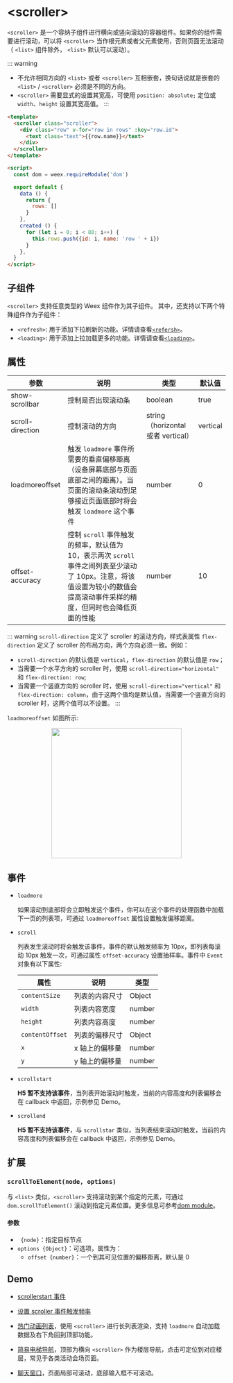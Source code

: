 # &lt;scroller&gt;

`<scroller>` 是一个容纳子组件进行横向或竖向滚动的容器组件。如果你的组件需要进行滚动，可以将 `<scroller>` 当作根元素或者父元素使用，否则页面无法滚动（ `<list>` 组件除外， `<list>` 默认可以滚动）。

::: warning
- 不允许相同方向的 `<list>` 或者 `<scroller>` 互相嵌套，换句话说就是嵌套的 `<list>` / `<scroller>` 必须是不同的方向。
- `<scroller>` 需要显式的设置其宽高，可使用 `position: absolute;` 定位或 `width`、`height` 设置其宽高值。
:::

```html
<template>
  <scroller class="scroller">
    <div class="row" v-for="row in rows" :key="row.id">
      <text class="text">{{row.name}}</text>
    </div>
  </scroller>
</template>

<script>
  const dom = weex.requireModule('dom')

  export default {
    data () {
      return {
        rows: []
      }
    },
    created () {
      for (let i = 0; i < 80; i++) {
        this.rows.push({id: i, name: 'row ' + i})
      }
    },
  }
</script>
```

## 子组件

`<scroller>` 支持任意类型的 Weex 组件作为其子组件。 其中，还支持以下两个特殊组件作为子组件：

- `<refresh>`: 用于添加下拉刷新的功能。详情请查看[`<refersh>`](./refresh.md)。
- `<loading>`: 用于添加上拉加载更多的功能。详情请查看[`<loading>`](./loading.md)。

## 属性

| 参数        | 说明                | 类型   | 默认值 |
| ---------- | -------------      | -----  | ----- |
| show-scrollbar | 控制是否出现滚动条 | boolean | true |
| scroll-direction | 控制滚动的方向 | string（horizontal 或者 vertical） | vertical |
| loadmoreoffset | 触发 `loadmore` 事件所需要的垂直偏移距离（设备屏幕底部与页面底部之间的距离）。当页面的滚动条滚动到足够接近页面底部时将会触发 `loadmore` 这个事件 | number | 0 |
| offset-accuracy | 控制 `scroll` 事件触发的频率，默认值为 10，表示两次 `scroll` 事件之间列表至少滚动了 10px。注意，将该值设置为较小的数值会提高滚动事件采样的精度，但同时也会降低页面的性能 | number | 10 |

::: warning
`scroll-direction` 定义了 scroller 的滚动方向，样式表属性 `flex-direction` 定义了 scroller 的布局方向，两个方向必须一致。例如：
  - `scroll-direction` 的默认值是 `vertical`，`flex-direction` 的默认值是 `row`；
  - 当需要一个水平方向的 scroller 时，使用 `scroll-direction="horizontal"` 和 `flex-direction: row`;
  - 当需要一个竖直方向的 scroller 时，使用 `scroll-direction="vertical"` 和 `flex-direction: column`，由于这两个值均是默认值，当需要一个竖直方向的 scroller 时，这两个值可以不设置。
:::

`loadmoreoffset` 如图所示:
  <div style="text-align: center"><img src="https://img.alicdn.com/tfs/TB16QBaobvpK1RjSZFqXXcXUVXa-616-1917.jpg" width="300"></div>

## 事件

- `loadmore`

  如果滚动到底部将会立即触发这个事件，你可以在这个事件的处理函数中加载下一页的列表项，可通过 `loadmoreoffset` 属性设置触发偏移距离。

- `scroll`

  列表发生滚动时将会触发该事件，事件的默认触发频率为 10px，即列表每滚动 10px 触发一次，可通过属性 `offset-accuracy` 设置抽样率。事件中 `Event` 对象有以下属性:

  | 属性        | 说明           | 类型   |
  | ---------- | ------------- | -----  |
  | `contentSize` | 列表的内容尺寸 | Object |
  | `width` | 列表内容宽度 | number |
  | `height` | 列表内容高度 | number |
  | `contentOffset` | 列表的偏移尺寸 | Object |
  | `x` | x 轴上的偏移量 | number |
  | `y` | y 轴上的偏移量 | number |

- `scrollstart` <Badge text="0.17.0+" type="warn" vertical="middle"/>

  **H5 暂不支持该事件**，当列表开始滚动时触发，当前的内容高度和列表偏移会在 callback 中返回，示例参见 Demo。

- `scrollend` <Badge text="0.17.0+" type="warn" vertical="middle"/>

  **H5 暂不支持该事件**，与 `scrollstar` 类似，当列表结束滚动时触发，当前的内容高度和列表偏移会在 callback 中返回，示例参见 Demo。

## 扩展

### `scrollToElement(node, options)`

与 `<list>` 类似，`<scroller>` 支持滚动到某个指定的元素，可通过 `dom.scrollToElement()` 滚动到指定元素位置。更多信息可参考[dom module](/zh/docs/dom.html)。

#### 参数

- ` {node}`：指定目标节点
- `options {Object}`：可选项，属性为：
  - `offset {number}`：一个到其可见位置的偏移距离，默认是 0

## Demo

- [scrollerstart 事件](http://dotwe.org/vue/6e3c7fb21976e80c2959f330ddd1b26a)
- [设置 scroller 事件触发频率](http://dotwe.org/vue/d896b0896293ec55c209729fdfc7bff2)
- [热门动画列表](http://dotwe.org/vue/892bd1c977b61762baca8e02a65b6d97)，使用 `<scroller>` 进行长列表渲染，支持 `loadmore` 自动加载数据及右下角回到顶部功能。

  <IPhoneImg imgSrc="https://img.alicdn.com/tfs/TB1.Bg6nZbpK1RjSZFyXXX_qFXa-750-1334.gif" />

- [简易电梯导航](http://dotwe.org/vue/dda3f021a788c0cc9c92c9fa89784192)，顶部为横向 `<scroller>` 作为楼层导航，点击可定位到对应楼层，常见于各类活动会场页面。

  <IPhoneImg imgSrc="https://img.alicdn.com/tfs/TB1Oo77nZbpK1RjSZFyXXX_qFXa-526-882.gif" />

- [聊天窗口](http://dotwe.org/vue/21d8b0a79c20e95139353d9cc8b634f5)，页面局部可滚动，底部输入框不可滚动。

  <IPhoneImg imgSrc="https://img.alicdn.com/tfs/TB11_g_n7voK1RjSZPfXXXPKFXa-264-439.gif" />